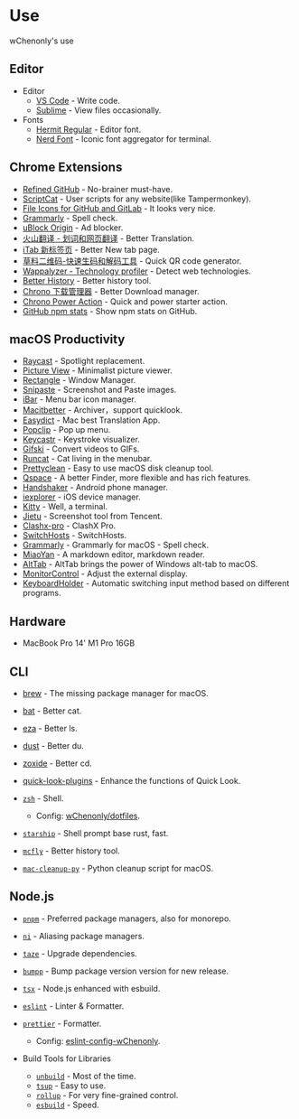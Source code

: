 <!--lint disable awesome-badge awesome-contributing awesome-git-repo-age awesome-github awesome-toc-->

# Use

wChenonly's use

## Editor

- Editor
  - [VS Code](https://code.visualstudio.com) - Write code.
  - [Sublime](https://www.sublimetext.com/download) - View files occasionally.
- Fonts
  - [Hermit Regular](https://pcaro.es) - Editor font.
  - [Nerd Font](https://www.nerdfonts.com) - Iconic font aggregator for terminal.

## Chrome Extensions

- [Refined GitHub](https://chrome.google.com/webstore/detail/refined-github/hlepfoohegkhhmjieoechaddaejaokhf) - No-brainer must-have.
- [ScriptCat](https://chrome.google.com/webstore/detail/scriptcat/ndcooeababalnlpkfedmmbbbgkljhpjf) - User scripts for any website(like Tampermonkey).
- [File Icons for GitHub and GitLab](https://chrome.google.com/webstore/detail/file-icons-for-github-and/ficfmibkjjnpogdcfhfokmihanoldbfe) - It looks very nice.
- [Grammarly](https://chrome.google.com/webstore/detail/grammarly-grammar-checker/kbfnbcaeplbcioakkpcpgfkobkghlhen) - Spell check.
- [uBlock Origin](https://chrome.google.com/webstore/detail/ublock-origin/cjpalhdlnbpafiamejdnhcphjbkeiagm) - Ad blocker.
- [火山翻译 - 划词和网页翻译](https://chrome.google.com/webstore/detail/火山翻译-划词和网页翻译/klgfhbiooeogdfodpopgppeadghjjemk) - Better Translation.
- [iTab 新标签页](https://chrome.google.com/webstore/detail/itab新标签页免费chatgpt/mhloojimgilafopcmlcikiidgbbnelip) - Better New tab page.
- [草料二维码-快速生码和解码工具](https://chrome.google.com/webstore/detail/草料二维码-快速生码和解码工具/moombeodfomdpjnpocobemoiaemednkg) - Quick QR code generator.
- [Wappalyzer - Technology profiler](https://chrome.google.com/webstore/detail/wappalyzer-technology-pro/gppongmhjkpfnbhagpmjfkannfbllamg) - Detect web technologies.
- [Better History](https://chrome.google.com/webstore/detail/better-history/egehpkpgpgooebopjihjmnpejnjafefi) - Better history tool.
- [Chrono 下载管理器](https://chrome.google.com/webstore/detail/chrono-download-manager/mciiogijehkdemklbdcbfkefimifhecn) - Better Download manager.
- [Chrono Power Action](https://chrome.google.com/webstore/detail/chrono-power-action/mpndfekdcijnjgfcoghjkhnjmdajhmnf) - Quick and power starter action.
- [GitHub npm stats](https://chrome.google.com/webstore/detail/github-npm-stats/oomfflokggoffaiagenekchfnpighcef) - Show npm stats on GitHub.

## macOS Productivity

- [Raycast](https://raycast.com) - Spotlight replacement.
- [Picture View](https://wl879.github.io/apps/picview) - Minimalist picture viewer.
- [Rectangle](https://rectangleapp.com) - Window Manager.
- [Snipaste](https://www.snipaste.com) - Screenshot and Paste images.
- [iBar](https://apps.apple.com/cn/app/ibar-强大的菜单栏图标管理工具/id6443843900?mt=1) - Menu bar icon manager.
- [Macitbetter](https://macitbetter.com) - Archiver，support quicklook.
- [Easydict](https://github.com/tisfeng/Easydict) - Mac best Translation App.
- [Popclip](https://pilotmoon.com/popclip) - Pop up menu.
- [Keycastr](https://github.com/keycastr/keycastr) - Keystroke visualizer.
- [Gifski](https://apps.apple.com/app/id1351639930) - Convert videos to GIFs.
- [Runcat](https://kyome.io/runcat/index.html?lang=en) - Cat living in the menubar.
- [Prettyclean](https://www.prettyclean.cc/zh) - Easy to use macOS disk cleanup tool.
- [Qspace](https://qspace.awehunt.com/zh-cn/index.html) - A better Finder, more flexible and has rich features.
- [Handshaker](https://www.smartisan.com/apps/#/handshaker) - Android phone manager.
- [iexplorer](https://macroplant.com/iexplorer) - iOS device manager.
- [Kitty](https://github.com/kovidgoyal/kitty) - Well, a terminal.
- [Jietu](https://jietu.qq.com) - Screenshot tool from Tencent.
- [Clashx-pro](https://install.appcenter.ms/users/clashx/apps/clashx-pro/distribution_groups/public) - ClashX Pro.
- [SwitchHosts](https://github.com/oldj/SwitchHosts) - SwitchHosts.
- [Grammarly](https://www.grammarly.com) - Grammarly for macOS - Spell check.
- [MiaoYan](https://github.com/tw93/MiaoYan) - A markdown editor, markdown reader.
- [AltTab](https://github.com/lwouis/alt-tab-macOS) - AltTab brings the power of Windows alt-tab to macOS.
- [MonitorControl](https://github.com/MonitorControl/MonitorControl) - Adjust the external display.
- [KeyboardHolder](https://github.com/leaves615/KeyboardHolder) - Automatic switching input method based on different programs.

## Hardware

- MacBook Pro 14' M1 Pro 16GB

## CLI

- [brew](https://brew.sh) - The missing package manager for macOS.
- [bat](https://github.com/sharkdp/bat) - Better cat.
- [eza](https://github.com/eza-community/eza) - Better ls.
- [dust](https://github.com/bootandy/dust) - Better du.
- [zoxide](https://github.com/ajeetdsouza/zoxide) - Better cd.
- [quick-look-plugins](https://github.com/sindresorhus/quick-look-plugins) - Enhance the functions of Quick Look.
- [`zsh`](https://zsh.org) - Shell.

  - Config: [wChenonly/dotfiles](https://github.com/wChenonly/dotfiles).

- [`starship`](https://starship.rs) - Shell prompt base rust, fast.
- [`mcfly`](https://github.com/cantino/mcfly) - Better history tool.
- [`mac-cleanup-py`](https://github.com/mac-cleanup/mac-cleanup-py) - Python cleanup script for macOS.

## Node.js

- [`pnpm`](https://pnpm.io) - Preferred package managers, also for monorepo.
- [`ni`](https://github.com/antfu/ni) - Aliasing package managers.
- [`taze`](https://github.com/antfu/taze) - Upgrade dependencies.
- [`bumpp`](https://github.com/antfu/bumpp) - Bump package version version for new release.
- [`tsx`](https://github.com/esbuild-kit/tsx) - Node.js enhanced with esbuild.
- [`eslint`](https://eslint.org) - Linter & Formatter.
- [`prettier`](https://prettier.io) - Formatter.

  - Config: [eslint-config-wChenonly](https://github.com/wChenonly/eslint-config-wChenonly).

- Build Tools for Libraries

  - [`unbuild`](https://github.com/unjs/unbuild) - Most of the time.
  - [`tsup`](https://github.com/egoist/tsup) - Easy to use.
  - [`rollup`](https://rollupjs.org) - For very fine-grained control.
  - [`esbuild`](https://esbuild.github.io) - Speed.
